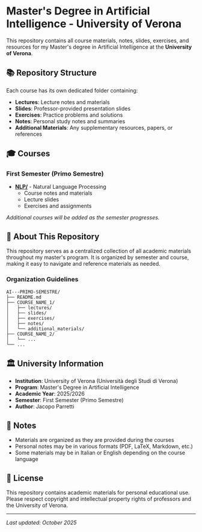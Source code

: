# Master's Degree in Artificial Intelligence - University of Verona

This repository contains all course materials, notes, slides, exercises, and resources for my Master's degree in Artificial Intelligence at the **University of Verona**.

## 📚 Repository Structure

Each course has its own dedicated folder containing:
- **Lectures**: Lecture notes and materials
- **Slides**: Professor-provided presentation slides
- **Exercises**: Practice problems and solutions
- **Notes**: Personal study notes and summaries
- **Additional Materials**: Any supplementary resources, papers, or references

## 🎓 Courses

### First Semester (Primo Semestre)

- **[NLP/](./NLP/)** - Natural Language Processing
  - Course notes and materials
  - Lecture slides
  - Exercises and assignments

*Additional courses will be added as the semester progresses.*

## 📖 About This Repository

This repository serves as a centralized collection of all academic materials throughout my master's program. It is organized by semester and course, making it easy to navigate and reference materials as needed.

### Organization Guidelines

```
AI---PRIMO-SEMESTRE/
├── README.md
├── COURSE_NAME_1/
│   ├── lectures/
│   ├── slides/
│   ├── exercises/
│   ├── notes/
│   └── additional_materials/
├── COURSE_NAME_2/
│   └── ...
└── ...
```

## 🏛️ University Information

- **Institution**: University of Verona (Università degli Studi di Verona)
- **Program**: Master's Degree in Artificial Intelligence
- **Academic Year**: 2025/2026
- **Semester**: First Semester (Primo Semestre)
- **Author**: Jacopo Parretti

## 📝 Notes

- Materials are organized as they are provided during the courses
- Personal notes may be in various formats (PDF, LaTeX, Markdown, etc.)
- Some materials may be in Italian or English depending on the course language

## 📄 License

This repository contains academic materials for personal educational use. Please respect copyright and intellectual property rights of professors and the University of Verona.

---

*Last updated: October 2025*
